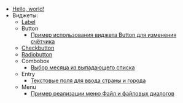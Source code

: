 - [Hello, world!](hello-world)
- Виджеты:
  - [Label](widget-label)
  - Button
    - [Пример использования виджета Button для изменения счётчика](widget-button)
  - [Checkbutton](widget-checkbutton)
  - [Radiobutton](widget-radiobutton)
  - Combobox
    - [Выбор месяца из выпадающего списка](widget-combobox-month)
  - Entry
    - [Текстовые поля для ввода страны и города](widget-entry-country-and-city)
  - Menu
    - [Пример реализации меню Файл и файловых диалогов](widget-menu-file)
